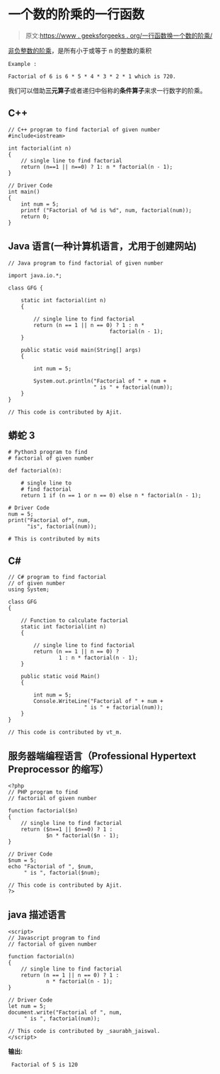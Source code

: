 # 一个数的阶乘的一行函数

> 原文:[https://www . geeksforgeeks . org/一行函数换一个数的阶乘/](https://www.geeksforgeeks.org/one-line-function-for-factorial-of-a-number/)

[非负整数的阶乘](https://www.geeksforgeeks.org/program-for-factorial-of-a-number/)，是所有小于或等于 n 的整数的乘积

```
Example :

Factorial of 6 is 6 * 5 * 4 * 3 * 2 * 1 which is 720.
```

我们可以借助**三元算子**或者递归中俗称的**条件算子**来求一行数字的阶乘。

## C++

```
// C++ program to find factorial of given number
#include<iostream>

int factorial(int n)
{
    // single line to find factorial
    return (n==1 || n==0) ? 1: n * factorial(n - 1);
}

// Driver Code
int main()
{
    int num = 5;
    printf ("Factorial of %d is %d", num, factorial(num));
    return 0;
}
```

## Java 语言(一种计算机语言，尤用于创建网站)

```
// Java program to find factorial of given number

import java.io.*;

class GFG {

    static int factorial(int n)
    {

        // single line to find factorial
        return (n == 1 || n == 0) ? 1 : n *
                                factorial(n - 1);
    }

    public static void main(String[] args)
    {

        int num = 5;

        System.out.println("Factorial of " + num +
                           " is " + factorial(num));
    }
}

// This code is contributed by Ajit.
```

## 蟒蛇 3

```
# Python3 program to find
# factorial of given number

def factorial(n):

    # single line to
    # find factorial
    return 1 if (n == 1 or n == 0) else n * factorial(n - 1);

# Driver Code
num = 5;
print("Factorial of", num,
      "is", factorial(num));

# This is contributed by mits
```

## C#

```
// C# program to find factorial
// of given number
using System;

class GFG
{

    // Function to calculate factorial
    static int factorial(int n)
    {

        // single line to find factorial
        return (n == 1 || n == 0) ?
                1 : n * factorial(n - 1);
    }

    public static void Main()
    {

        int num = 5;
        Console.WriteLine("Factorial of " + num +
                        " is " + factorial(num));
    }
}

// This code is contributed by vt_m.
```

## 服务器端编程语言（Professional Hypertext Preprocessor 的缩写）

```
<?php
// PHP program to find
// factorial of given number

function factorial($n)
{
    // single line to find factorial
    return ($n==1 || $n==0) ? 1 :
            $n * factorial($n - 1);
}

// Driver Code
$num = 5;
echo "Factorial of ", $num,
     " is ", factorial($num);

// This code is contributed by Ajit.
?>
```

## java 描述语言

```
<script>
// Javascript program to find
// factorial of given number

function factorial(n)
{
    // single line to find factorial
    return (n == 1 || n == 0) ? 1 :
            n * factorial(n - 1);
}

// Driver Code
let num = 5;
document.write("Factorial of ", num,
     " is ", factorial(num));

// This code is contributed by _saurabh_jaiswal.
</script>
```

**输出:**

```
 Factorial of 5 is 120
```